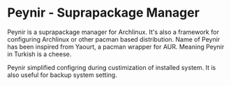 Peynir - Suprapackage Manager
=============================

Peynir is a suprapackage manager for Archlinux. It's also a framework for configuring Archlinux or other pacman based distribution. Name of Peynir has been inspired from Yaourt, a pacman wrapper for AUR. Meaning Peynir in Turkish is a cheese.

Peynir simplified configring during custimization of installed system. It is also useful for backup system setting.
